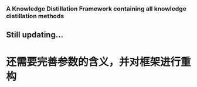 ### A Knowledge Distillation Framework containing all knowledge distillation methods
## Still updating...

# 还需要完善参数的含义，并对框架进行重构
